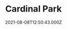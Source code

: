 ---
date: 2021-08-08T12:50:43.000Z
title: Cardinal Park
latitude: 52.053215087117536
longitude: 1.1508312103837293
category: checkin
---